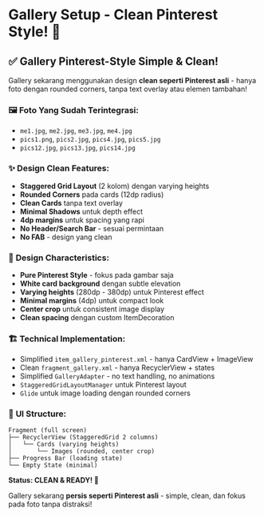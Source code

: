 # Gallery Setup - Clean Pinterest Style! 🎉

## ✅ Gallery Pinterest-Style Simple & Clean!

Gallery sekarang menggunakan design **clean seperti Pinterest asli** - hanya foto dengan rounded corners, tanpa text overlay atau elemen tambahan!

### 🖼️ **Foto Yang Sudah Terintegrasi:**
- `me1.jpg`, `me2.jpg`, `me3.jpg`, `me4.jpg`
- `pics1.png`, `pics2.jpg`, `pics4.jpg`, `pics5.jpg`  
- `pics12.jpg`, `pics13.jpg`, `pics14.jpg`

### ✨ **Design Clean Features:**
- **Staggered Grid Layout** (2 kolom) dengan varying heights
- **Rounded Corners** pada cards (12dp radius)
- **Clean Cards** tanpa text overlay
- **Minimal Shadows** untuk depth effect
- **4dp margins** untuk spacing yang rapi
- **No Header/Search Bar** - sesuai permintaan
- **No FAB** - design yang clean

### 🎨 **Design Characteristics:**
- **Pure Pinterest Style** - fokus pada gambar saja
- **White card background** dengan subtle elevation
- **Varying heights** (280dp - 380dp) untuk Pinterest effect
- **Minimal margins** (4dp) untuk compact look
- **Center crop** untuk consistent image display
- **Clean spacing** dengan custom ItemDecoration

### 🏗️ **Technical Implementation:**
- Simplified `item_gallery_pinterest.xml` - hanya CardView + ImageView
- Clean `fragment_gallery.xml` - hanya RecyclerView + states
- Simplified `GalleryAdapter` - no text handling, no animations
- `StaggeredGridLayoutManager` untuk Pinterest layout
- `Glide` untuk image loading dengan rounded corners

### 📱 **UI Structure:**
```
Fragment (full screen)
├── RecyclerView (StaggeredGrid 2 columns)
│   └── Cards (varying heights)
│       └── Images (rounded, center crop)
├── Progress Bar (loading state)
└── Empty State (minimal)
```

**Status: CLEAN & READY! 🚀**

Gallery sekarang **persis seperti Pinterest asli** - simple, clean, dan fokus pada foto tanpa distraksi! 